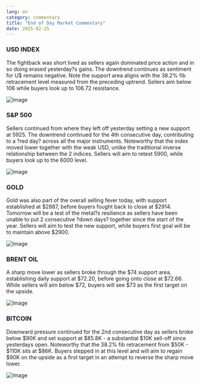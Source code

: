 ```yaml
---
lang: en
category: commentary
title: "End of Day Market Commentary"
date: 2025-02-25
---
```


### USD INDEX

The fightback was short lived as sellers again dominated price action and in so doing erased yesterday?s gains. The downtrend continues as sentiment for U$ remains negative. Note the support area aligns with the 38.2% fib retracement level measured from the preceding uptrend. Sellers aim below 106 while buyers look up to 106.72 resistance.

![Image](https://markleighedu.github.io/img/Feb-2025/25-Feb-2025/usdindex.jpg)

### S&P 500

Sellers continued from where they left off yesterday setting a new support at 5925. The downtrend continued for the 4th consecutive day, contributing to a ?red day? across all the major instruments. Noteworthy that the index moved lower together with the weak USD, unlike the traditional inverse relationship between the 2 indices. Sellers will aim to retest 5900, while buyers look up to the 6000 level.

![Image](https://markleighedu.github.io/img/Feb-2025/25-Feb-2025/sp500.jpg)

### GOLD

Gold was also part of the overall selling fever today, with support established at $2887, before buyers fought back to close at $2914. Tomorrow will be a test of the metal?s resilience as sellers have been unable to put 2 consecutive ?down days? together since the start of the year. Sellers will aim to test the new support, while buyers first goal will be to maintain above $2900.

![Image](https://markleighedu.github.io/img/Feb-2025/25-Feb-2025/gold.jpg)

### BRENT OIL

A sharp move lower as sellers broke through the $74 support area, establishing daily support at $72.20, before going onto close at $72.66. While sellers will aim below $72, buyers will see $73 as the first target on the upside.

![Image](https://markleighedu.github.io/img/Feb-2025/25-Feb-2025/brentoil.jpg)

### BITCOIN

Downward pressure continued for the 2nd consecutive day as sellers broke below $90K and set support at $85.8K - a substantial $10K sell-off since yesterdays open. Noteworthy that the 38.2% fib retracement from $50K - $110K sits at $86K. Buyers stepped in at this level and will aim to regain $90K on the upside as a first target in an attempt to reverse the sharp move lower.

![Image](https://markleighedu.github.io/img/Feb-2025/25-Feb-2025/bitcoin.jpg)

